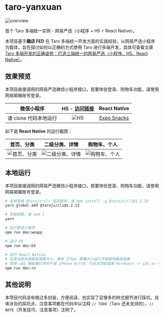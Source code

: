 # taro-yanxuan

![overview](./screenshot/overview.png)

首个 Taro 多端统一实例 - 网易严选（小程序 + H5 + React Native）。

本项目基于**趣店 FED** 在 Taro 多端统一开发方面的实践经验，以网易严选小程序为载体，旨在探讨如何以正确的方式使用 Taro 进行多端开发，具体可查看文章 [Taro 多端开发的正确姿势：打造三端统一的网易严选（小程序、H5、React Native）]()。

## 效果预览

本项目直接调用的网易严选微信小程序接口，若要体验登录、购物车功能，请使用网易邮箱账号登录。

| 微信小程序 | H5 - [访问链接](http://jsnewbee.com/taro-yanxuan/) | React Native |
| :--------: | :--------:| :--------: |
| 请 clone 代码本地运行 | ![H5](./screenshot/h5-qr-code.png) | [Expo Snacks](https://snack.expo.io/@caiminxing/taro-yanxuan) |

如下是 **React Native** 的运行截图：

| 首页、分类 | 二级分类、详情 | 购物车、个人 |
| :--------: | :--------:| :--------: |
| ![首页、分类](./screenshot/video-01.gif) | ![二级分类、详情](./screenshot/video-02.gif) | ![购物车、个人](./screenshot/video-03.gif) |

## 本地运行

本项目直接调用的网易严选微信小程序接口，若要体验登录、购物车功能，请使用网易邮箱账号登录。

``` bash
# 全局安装 @tarojs/cli 指定版本，或 npm install -g @tarojs/cli@1.2.13
yarn global add @tarojs/cli@1.2.13

# 安装依赖，或 npm i
yarn

# 运行微信小程序
npm run dev:weapp

# 运行 H5
npm run dev:h5

# 运行 React Native
# 注意当前未适配各屏幕大小，需用 375px 屏幕大小运行才能取得最佳效果
# 若用 iOS 模拟器打开的不是 iPhone 6/7/8，可点击顶部菜单 Hardware -> iOS xx 切换设备
npm run dev:rn
```

## 其他说明

本项目代码没有做过多封装，方便阅读，也实现了足够多的样式细节进行踩坑，具体涉及的踩坑点、注意事项都在代码中以注释 `// TODO`（Taro 还未支持的）、`// NOTE`（开发技巧、注意事项）注明了。
